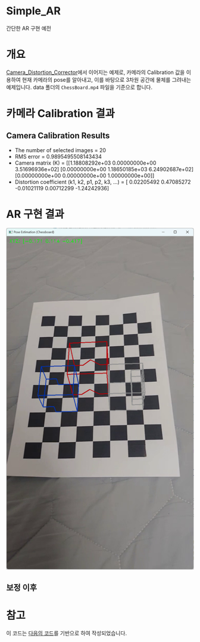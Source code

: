 # Simple_AR
간단한 AR 구현 예전

# 개요
[Camera_Distortion_Corrector](https://github.com/Timeshifts/Camera_Distort_Corrector)에서 이어지는 예제로,
카메라의 Calibration 값을 이용하여 현재 카메라의 pose를 알아내고, 이를 바탕으로 3차원 공간에 물체를 그려내는 예제입니다.
data 폴더의 `ChessBoard.mp4` 파일을 기준으로 합니다.

# 카메라 Calibration 결과
## Camera Calibration Results
* The number of selected images = 20
* RMS error = 0.9895495508143434
* Camera matrix (K) =
[[1.18808292e+03 0.00000000e+00 3.51696936e+02]
 [0.00000000e+00 1.18650185e+03 6.24902687e+02]
 [0.00000000e+00 0.00000000e+00 1.00000000e+00]]
* Distortion coefficient (k1, k2, p1, p2, k3, ...) = [ 0.02205492  0.47085272 -0.01021119  0.00712299 -1.24242936]

# AR 구현 결과
![구현 결과](readme_image/AR_Image.png)
## 보정 이후

# 참고
이 코드는 [다음의 코드](https://github.com/mint-lab/3dv_tutorial/blob/master/examples/pose_estimation_chessboard.py)를 기반으로 하여 작성되었습니다.